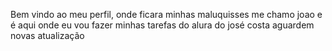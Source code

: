 Bem vindo ao meu perfil, onde ficara minhas maluquisses
me chamo joao e é aqui onde eu vou fazer minhas tarefas do alura do josé costa
aguardem novas atualização
